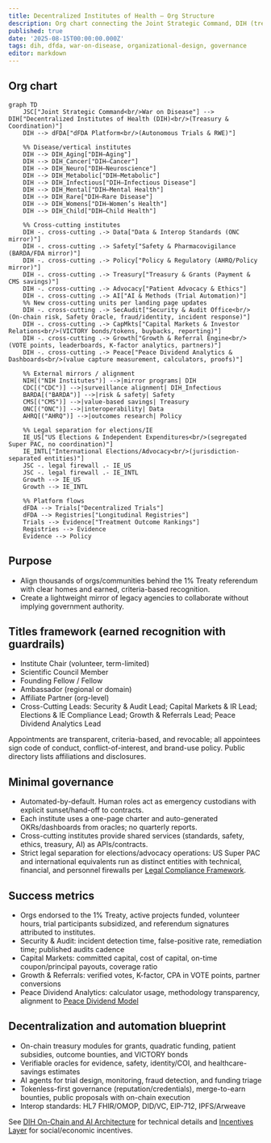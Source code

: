 ```yaml
---
title: Decentralized Institutes of Health — Org Structure
description: Org chart connecting the Joint Strategic Command, DIH (treasury), dFDA platform, decentralized sub-institutes (including Aging), and mirrors of legacy agencies to align communities behind the 1% Treaty referendum.
published: true
date: '2025-08-15T00:00:00.000Z'
tags: dih, dfda, war-on-disease, organizational-design, governance
editor: markdown
---
```


## Org chart

```mermaid
graph TD
    JSC["Joint Strategic Command<br/>War on Disease"] --> DIH["Decentralized Institutes of Health (DIH)<br/>(Treasury & Coordination)"]
    DIH --> dFDA["dFDA Platform<br/>(Autonomous Trials & RWE)"]

    %% Disease/vertical institutes
    DIH --> DIH_Aging["DIH–Aging"]
    DIH --> DIH_Cancer["DIH–Cancer"]
    DIH --> DIH_Neuro["DIH–Neuroscience"]
    DIH --> DIH_Metabolic["DIH–Metabolic"]
    DIH --> DIH_Infectious["DIH–Infectious Disease"]
    DIH --> DIH_Mental["DIH–Mental Health"]
    DIH --> DIH_Rare["DIH–Rare Disease"]
    DIH --> DIH_Womens["DIH–Women’s Health"]
    DIH --> DIH_Child["DIH–Child Health"]

    %% Cross-cutting institutes
    DIH -. cross-cutting .-> Data["Data & Interop Standards (ONC mirror)"]
    DIH -. cross-cutting .-> Safety["Safety & Pharmacovigilance (BARDA/FDA mirror)"]
    DIH -. cross-cutting .-> Policy["Policy & Regulatory (AHRQ/Policy mirror)"]
    DIH -. cross-cutting .-> Treasury["Treasury & Grants (Payment & CMS savings)"]
    DIH -. cross-cutting .-> Advocacy["Patient Advocacy & Ethics"]
    DIH -. cross-cutting .-> AI["AI & Methods (Trial Automation)"]
    %% New cross-cutting units per landing page updates
    DIH -. cross-cutting .-> SecAudit["Security & Audit Office<br/>(On-chain risk, Safety Oracle, fraud/identity, incident response)"]
    DIH -. cross-cutting .-> CapMkts["Capital Markets & Investor Relations<br/>(VICTORY bonds/tokens, buybacks, reporting)"]
    DIH -. cross-cutting .-> Growth["Growth & Referral Engine<br/>(VOTE points, leaderboards, K-factor analytics, partners)"]
    DIH -. cross-cutting .-> Peace["Peace Dividend Analytics & Dashboards<br/>(value capture measurement, calculators, proofs)"]

    %% External mirrors / alignment
    NIH[("NIH Institutes")] -->|mirror programs| DIH
    CDC[("CDC")] -->|surveillance alignment| DIH_Infectious
    BARDA[("BARDA")] -->|risk & safety| Safety
    CMS[("CMS")] -->|value-based savings| Treasury
    ONC[("ONC")] -->|interoperability| Data
    AHRQ[("AHRQ")] -->|outcomes research| Policy

    %% Legal separation for elections/IE
    IE_US["US Elections & Independent Expenditures<br/>(segregated Super PAC, no coordination)"]
    IE_INTL["International Elections/Advocacy<br/>(jurisdiction-separated entities)"]
    JSC -. legal firewall .- IE_US
    JSC -. legal firewall .- IE_INTL
    Growth --> IE_US
    Growth --> IE_INTL

    %% Platform flows
    dFDA --> Trials["Decentralized Trials"]
    dFDA --> Registries["Longitudinal Registries"]
    Trials --> Evidence["Treatment Outcome Rankings"]
    Registries --> Evidence
    Evidence --> Policy
```

## Purpose

- Align thousands of orgs/communities behind the 1% Treaty referendum with clear homes and earned, criteria-based recognition.
- Create a lightweight mirror of legacy agencies to collaborate without implying government authority.

## Titles framework (earned recognition with guardrails)

- Institute Chair (volunteer, term-limited)
- Scientific Council Member
- Founding Fellow / Fellow
- Ambassador (regional or domain)
- Affiliate Partner (org-level)
- Cross-Cutting Leads: Security & Audit Lead; Capital Markets & IR Lead; Elections & IE Compliance Lead; Growth & Referrals Lead; Peace Dividend Analytics Lead

Appointments are transparent, criteria-based, and revocable; all appointees sign code of conduct, conflict-of-interest, and brand-use policy. Public directory lists affiliations and disclosures.

## Minimal governance

- Automated-by-default. Human roles act as emergency custodians with explicit sunset/hand-off to contracts.
- Each institute uses a one-page charter and auto-generated OKRs/dashboards from oracles; no quarterly reports.
- Cross-cutting institutes provide shared services (standards, safety, ethics, treasury, AI) as APIs/contracts.
- Strict legal separation for elections/advocacy operations: US Super PAC and international equivalents run as distinct entities with technical, financial, and personnel firewalls per [Legal Compliance Framework](../legal-compliance-framework.md).

## Success metrics

- Orgs endorsed to the 1% Treaty, active projects funded, volunteer hours, trial participants subsidized, and referendum signatures attributed to institutes.
- Security & Audit: incident detection time, false-positive rate, remediation time; published audits cadence
- Capital Markets: committed capital, cost of capital, on-time coupon/principal payouts, coverage ratio
- Growth & Referrals: verified votes, K-factor, CPA in VOTE points, partner conversions
- Peace Dividend Analytics: calculator usage, methodology transparency, alignment to [Peace Dividend Model](../../economic-models/peace-dividend-value-capture.md)


## Decentralization and automation blueprint

- On-chain treasury modules for grants, quadratic funding, patient subsidies, outcome bounties, and VICTORY bonds
- Verifiable oracles for evidence, safety, identity/COI, and healthcare-savings estimates
- AI agents for trial design, monitoring, fraud detection, and funding triage
- Tokenless-first governance (reputation/credentials), merge-to-earn bounties, public proposals with on-chain execution
- Interop standards: HL7 FHIR/OMOP, DID/VC, EIP-712, IPFS/Arweave

See [DIH On-Chain and AI Architecture](../../architecture/dih-onchain-architecture.md) for technical details and [Incentives Layer](../incentives-layer.md) for social/economic incentives.




